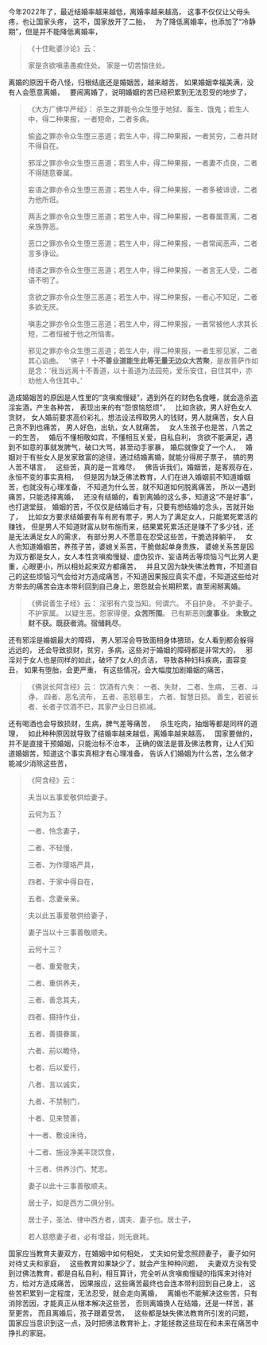 今年2022年了，最近结婚率越来越低，离婚率越来越高，
这事不仅仅让父母头疼，也让国家头疼，
这不，国家放开了二胎，
&nbsp;
为了降低离婚率，也添加了“冷静期”，但是并不能降低离婚率，
&nbsp;
> 《十住毗婆沙论》云：
> 
>  家是贪欲嗔恚愚痴住处。
> 家是一切苦恼住处。

离婚的原因千奇八怪，归根结底还是婚姻苦，越来越苦，
如果婚姻幸福美满，没有人会愿意离婚，
&nbsp;
要闹离婚了，说明婚姻的苦已经积累到无法忍受的地步了，

> 《大方广佛华严经》：
> 杀生之罪能令众生堕于地狱、畜生、饿鬼；若生人中，得二种果报，一者短命，二者多病。
> 
> 偷盗之罪亦令众生堕三恶道；若生人中，得二种果报，一者贫穷，二者共财不得自在。
> 
> 邪淫之罪亦令众生堕三恶道；若生人中，得二种果报，一者妻不贞良，二者不得随意眷属。
> 
> 妄语之罪亦令众生堕三恶道；若生人中，得二种果报，一者多被诽谤，二者为他所诳。
> 
> 两舌之罪亦令众生堕三恶道；若生人中，得二种果报，一者眷属乖离，二者亲族弊恶。
> 
> 恶口之罪亦令众生堕三恶道；若生人中，得二种果报，一者常闻恶声，二者言多诤讼。
> 
> 绮语之罪亦令众生堕三恶道；若生人中，得二种果报，一者言无人受，二者语不明了。
> 
> 贪欲之罪亦令众生堕三恶道；若生人中，得二种果报，一者心不知足，二者多欲无厌。
> 
> 嗔恚之罪亦令众生堕三恶道；若生人中，得二种果报，一者常被他人求其长短，二者恒被于他之所恼害。
> 
> 邪见之罪亦令众生堕三恶道；若生人中，得二种果报，一者生邪见家，二者其心谄曲。
> &nbsp;
> ’佛子！**十不善业道能生此等无量无边众大苦聚**，是故菩萨作如是念：‘我当远离十不善道，以十善道为法园苑，爱乐安住，自住其中，亦劝他人令住其中。’

造成婚姻苦的原因是人性里的“贪嗔痴慢疑”，遇到外在的财色名食睡，就会造杀盗淫妄酒，产生各种苦，
表现出来的有“怨恨恼怒烦”，
&nbsp;
比如贪欲，男人好色女人贪财，
女人婚前要求高价彩礼，想法设法榨取男人的钱财，男人就痛苦，女人自己贪不到也痛苦，
男人好色，出轨，女人就痛苦，
&nbsp;
女人生孩子也是苦，八苦之一的生苦，
&nbsp;
婚后不懂相敬如宾，不懂相互关爱，自私自利，
贪欲不能满足，遇到不如意的事就发脾气，破口大骂，甚至动手家暴，
婚后就像变了一个人，
&nbsp;
婚姻对于有些女人是发家致富的途径，通过结婚离婚，就能分得房子票子，
搞的男人苦不堪言，
&nbsp;
这些苦，真的是一言难尽，
&nbsp;
佛告诉我们，婚姻苦，是客观存在，永恒不变的事实真相，
&nbsp;
但是因为缺乏佛法教育，人们在进入婚姻前不知道婚姻苦，也就没有心理准备，
不知道为什么苦，就不知道如何脱离痛苦，
所以一遇到痛苦，只能选择离婚，
&nbsp;
还没有结婚的，看到离婚的这么多，知道这“不是好事”，也打退堂鼓，
婚姻的苦，不仅仅是结婚后才有，只要有想结婚的念头，苦就开始了，
&nbsp;
比如女方要求结婚要有车有房有票子，男人为了满足女人，只能累死累活的赚钱，
但是男人不知道财富从财布施而来，结果累死累活还是赚不了多少钱，还是无法满足女人的需求，
有部分男人不愿意在忍受这些苦，干脆选择躺平，
&nbsp;
女人也知道婚姻苦，养孩子苦，婆媳关系苦，干脆做起单身贵族，
婆媳关系苦是因为双方都是女人，女人本性贪嗔痴慢疑、虚伪狡诈、妄语两舌等烦恼习气比男人更重，心眼更小，所以相处起来双方都痛苦，
&nbsp;
并且又因为缺失佛法教育，不知道自己的这些烦恼习气会给对方造成痛苦，不知道因果报应真实不虚，不知道这些给对方带去的痛苦会连本带利回到自己身上，恩怨就会长期积累，直至闹掰离婚。
&nbsp;
> 《佛说善生子经》云： 
> 淫邪有六变当知。何谓六。
> 不自护身。
> 不护妻子。
> 不护家属。
> 以疑生恶。怨家得便。**众苦所围**。
> 已有斯恶则**废事业**。
> **未致之财不获。既获者消。宿储耗尽**。

还有邪淫是婚姻最大的障碍，
男人邪淫会导致面相身体猥琐，女人看到都会躲得远远的，
还会导致损财，贫穷，多病，这些对于婚姻的障碍都是非常大的，
&nbsp;
邪淫对于女人也是同样的如此，破坏了女人的贞洁，
导致各种妇科疾病，面容变丑，
如果有堕胎，会更严重，
有这些情况，会大幅度加剧婚姻的痛苦， 

> 《佛说长阿含经》云：
>  饮酒有六失： 
> 一者、失财， 
> 二者、生病，
>  三者、斗诤， 
> 四者、恶名流布，
>  五者、恚怒暴生， 
> 六者、智慧日损。 
> 善生，若彼长者、长者子饮酒不已，其家产业日日损减。

还有喝酒也会导致损财，生病，脾气差等痛苦，
&nbsp;
杀生吃肉，抽烟等都是同样的道理，
&nbsp;
如此种种原因就导致了结婚率越来越低，离婚率越来越高，
&nbsp;
国家要做的，并不是直接干预婚姻，只能治标不治本，
正确的做法是普及佛法教育，让人们知道婚姻苦，知道这个事实真相才有心理准备，
告诉人们婚姻为什么苦，怎么做才能减少消除这些苦，

> 《阿含经》云：
> 
> 夫当以五事爱敬供给妻子。
> 
> 云何为五？
> 
> 一者、怜念妻子，
> 
> 二者、不轻慢，
> 
> 三者、为作璎珞严具，
> 
> 四者、于家中得自在，
> 
> 五者、念妻亲亲。
> 
> 夫以此五事爱敬供给妻子，
> 
> 妻子当以十三事善敬顺夫。
> 
> 云何十三？
> 
> 一者、重爱敬夫，
> 
> 二者、重供养夫，
> 
> 三者、善念其夫，
> 
> 四者、摄持作业，
> 
> 五者、善摄眷属，
> 
> 六者、前以瞻侍，
> 
> 七者、后以爱行，
> 
> 八者、言以诚实，
> 
> 九者、不禁制门，
> 
> 十者、见来赞善，
> 
> 十一者、敷设床待，
> 
> 十二者、施设净美丰饶饮食，
> 
> 十三者、供养沙门、梵志。
> 
> 妻子以此十三事善敬顺夫。
> 
> 居士子，如是西方二俱分别。
> 
> 居士子，圣法、律中西方者，谓夫、妻子也。居士子，
> 
> 若人慈愍妻子者，必有增益，则无衰耗。

国家应当教育夫妻双方，在婚姻中如何相处，
丈夫如何爱念照顾妻子，
妻子如何对待丈夫和家庭，
&nbsp;
这些教育如果缺少了，就会产生种种问题，
&nbsp;
夫妻双方没有受到过佛法教育，都是自私自利，相互算计，完全听从贪嗔痴慢疑的指挥来对待对方，给对方造成痛苦，
因果报应，这些痛苦最终也会连本带利回到自己身上，
这些苦积累到一定程度，无法忍受，就会走向离婚，
&nbsp;
离婚也不能解决这些苦，只有消除苦因，才能真正从根本解决这些苦，
否则离婚换人在结婚，还是一样苦，甚至更苦，
而且离婚后，孩子跟着受苦，
&nbsp;
这些都是缺失佛法教育所引发的问题，
国家应当意识到这一点，及时把佛法教育补上，才能拯救这些现在和未来在痛苦中挣扎的家庭。









